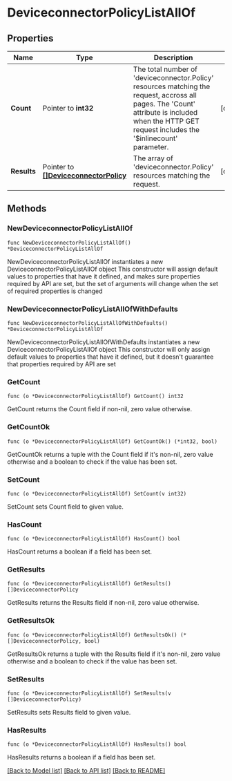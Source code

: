 # DeviceconnectorPolicyListAllOf

## Properties

Name | Type | Description | Notes
------------ | ------------- | ------------- | -------------
**Count** | Pointer to **int32** | The total number of &#39;deviceconnector.Policy&#39; resources matching the request, accross all pages. The &#39;Count&#39; attribute is included when the HTTP GET request includes the &#39;$inlinecount&#39; parameter. | [optional] 
**Results** | Pointer to [**[]DeviceconnectorPolicy**](deviceconnector.Policy.md) | The array of &#39;deviceconnector.Policy&#39; resources matching the request. | [optional] 

## Methods

### NewDeviceconnectorPolicyListAllOf

`func NewDeviceconnectorPolicyListAllOf() *DeviceconnectorPolicyListAllOf`

NewDeviceconnectorPolicyListAllOf instantiates a new DeviceconnectorPolicyListAllOf object
This constructor will assign default values to properties that have it defined,
and makes sure properties required by API are set, but the set of arguments
will change when the set of required properties is changed

### NewDeviceconnectorPolicyListAllOfWithDefaults

`func NewDeviceconnectorPolicyListAllOfWithDefaults() *DeviceconnectorPolicyListAllOf`

NewDeviceconnectorPolicyListAllOfWithDefaults instantiates a new DeviceconnectorPolicyListAllOf object
This constructor will only assign default values to properties that have it defined,
but it doesn't guarantee that properties required by API are set

### GetCount

`func (o *DeviceconnectorPolicyListAllOf) GetCount() int32`

GetCount returns the Count field if non-nil, zero value otherwise.

### GetCountOk

`func (o *DeviceconnectorPolicyListAllOf) GetCountOk() (*int32, bool)`

GetCountOk returns a tuple with the Count field if it's non-nil, zero value otherwise
and a boolean to check if the value has been set.

### SetCount

`func (o *DeviceconnectorPolicyListAllOf) SetCount(v int32)`

SetCount sets Count field to given value.

### HasCount

`func (o *DeviceconnectorPolicyListAllOf) HasCount() bool`

HasCount returns a boolean if a field has been set.

### GetResults

`func (o *DeviceconnectorPolicyListAllOf) GetResults() []DeviceconnectorPolicy`

GetResults returns the Results field if non-nil, zero value otherwise.

### GetResultsOk

`func (o *DeviceconnectorPolicyListAllOf) GetResultsOk() (*[]DeviceconnectorPolicy, bool)`

GetResultsOk returns a tuple with the Results field if it's non-nil, zero value otherwise
and a boolean to check if the value has been set.

### SetResults

`func (o *DeviceconnectorPolicyListAllOf) SetResults(v []DeviceconnectorPolicy)`

SetResults sets Results field to given value.

### HasResults

`func (o *DeviceconnectorPolicyListAllOf) HasResults() bool`

HasResults returns a boolean if a field has been set.


[[Back to Model list]](../README.md#documentation-for-models) [[Back to API list]](../README.md#documentation-for-api-endpoints) [[Back to README]](../README.md)


